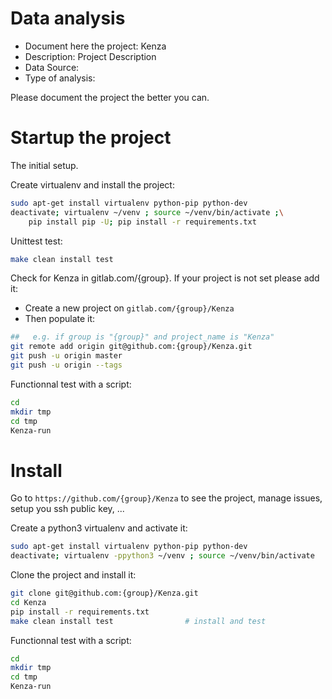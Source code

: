 # Data analysis
- Document here the project: Kenza
- Description: Project Description
- Data Source:
- Type of analysis:

Please document the project the better you can.

# Startup the project

The initial setup.

Create virtualenv and install the project:
```bash
sudo apt-get install virtualenv python-pip python-dev
deactivate; virtualenv ~/venv ; source ~/venv/bin/activate ;\
    pip install pip -U; pip install -r requirements.txt
```

Unittest test:
```bash
make clean install test
```

Check for Kenza in gitlab.com/{group}.
If your project is not set please add it:

- Create a new project on `gitlab.com/{group}/Kenza`
- Then populate it:

```bash
##   e.g. if group is "{group}" and project_name is "Kenza"
git remote add origin git@github.com:{group}/Kenza.git
git push -u origin master
git push -u origin --tags
```

Functionnal test with a script:

```bash
cd
mkdir tmp
cd tmp
Kenza-run
```

# Install

Go to `https://github.com/{group}/Kenza` to see the project, manage issues,
setup you ssh public key, ...

Create a python3 virtualenv and activate it:

```bash
sudo apt-get install virtualenv python-pip python-dev
deactivate; virtualenv -ppython3 ~/venv ; source ~/venv/bin/activate
```

Clone the project and install it:

```bash
git clone git@github.com:{group}/Kenza.git
cd Kenza
pip install -r requirements.txt
make clean install test                # install and test
```
Functionnal test with a script:

```bash
cd
mkdir tmp
cd tmp
Kenza-run
```
